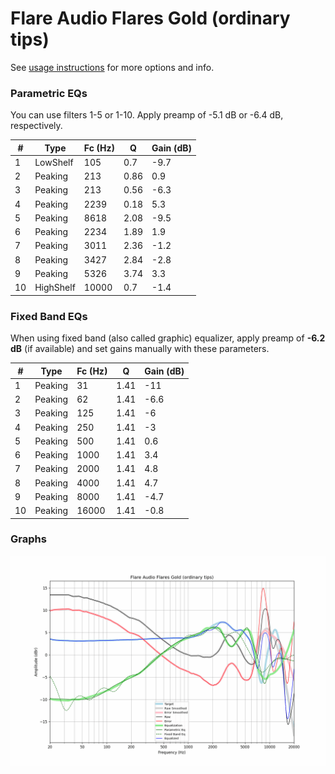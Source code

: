 # Flare Audio Flares Gold (ordinary tips)
See [usage instructions](https://github.com/jaakkopasanen/AutoEq#usage) for more options and info.

### Parametric EQs
You can use filters 1-5 or 1-10. Apply preamp of -5.1 dB or -6.4 dB, respectively.

|   # | Type      |   Fc (Hz) |    Q |   Gain (dB) |
|-----|-----------|-----------|------|-------------|
|   1 | LowShelf  |       105 | 0.7  |        -9.7 |
|   2 | Peaking   |       213 | 0.86 |         0.9 |
|   3 | Peaking   |       213 | 0.56 |        -6.3 |
|   4 | Peaking   |      2239 | 0.18 |         5.3 |
|   5 | Peaking   |      8618 | 2.08 |        -9.5 |
|   6 | Peaking   |      2234 | 1.89 |         1.9 |
|   7 | Peaking   |      3011 | 2.36 |        -1.2 |
|   8 | Peaking   |      3427 | 2.84 |        -2.8 |
|   9 | Peaking   |      5326 | 3.74 |         3.3 |
|  10 | HighShelf |     10000 | 0.7  |        -1.4 |

### Fixed Band EQs
When using fixed band (also called graphic) equalizer, apply preamp of **-6.2 dB** (if available) and set gains manually with these parameters.

|   # | Type    |   Fc (Hz) |    Q |   Gain (dB) |
|-----|---------|-----------|------|-------------|
|   1 | Peaking |        31 | 1.41 |       -11   |
|   2 | Peaking |        62 | 1.41 |        -6.6 |
|   3 | Peaking |       125 | 1.41 |        -6   |
|   4 | Peaking |       250 | 1.41 |        -3   |
|   5 | Peaking |       500 | 1.41 |         0.6 |
|   6 | Peaking |      1000 | 1.41 |         3.4 |
|   7 | Peaking |      2000 | 1.41 |         4.8 |
|   8 | Peaking |      4000 | 1.41 |         4.7 |
|   9 | Peaking |      8000 | 1.41 |        -4.7 |
|  10 | Peaking |     16000 | 1.41 |        -0.8 |

### Graphs
![](./Flare%20Audio%20Flares%20Gold%20(ordinary%20tips).png)
